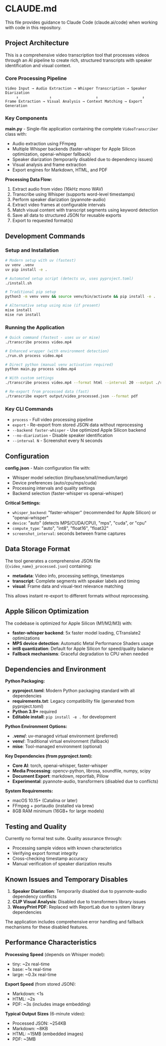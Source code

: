 # CLAUDE.md

This file provides guidance to Claude Code (claude.ai/code) when working with code in this repository.

## Project Architecture

This is a comprehensive video transcription tool that processes videos through an AI pipeline to create rich, structured transcripts with speaker identification and visual context.

### Core Processing Pipeline
```
Video Input → Audio Extraction → Whisper Transcription → Speaker Diarization
     ↓              ↓                    ↓                    ↓
Frame Extraction → Visual Analysis → Context Matching → Export Generation
```

### Key Components

**main.py** - Single-file application containing the complete `VideoTranscriber` class with:
- Audio extraction using FFmpeg
- Multiple Whisper backends (faster-whisper for Apple Silicon optimization, openai-whisper fallback)
- Speaker diarization (temporarily disabled due to dependency issues)
- Visual analysis and frame extraction 
- Export engines for Markdown, HTML, and PDF

**Processing Data Flow:**
1. Extract audio from video (16kHz mono WAV)
2. Transcribe using Whisper (supports word-level timestamps)
3. Perform speaker diarization (pyannote-audio)
4. Extract video frames at configurable intervals
5. Match visual content with transcript segments using keyword detection
6. Save all data to structured JSON for reusable exports
7. Export to requested format(s)

## Development Commands

### Setup and Installation
```bash
# Modern setup with uv (fastest)
uv venv .venv
uv pip install -e .

# Automated setup script (detects uv, uses pyproject.toml)
./install.sh

# Traditional pip setup
python3 -m venv venv && source venv/bin/activate && pip install -e .

# Alternative setup using mise (if present)
mise install
mise run install
```

### Running the Application
```bash
# Quick command (fastest - uses uv or mise)
./transcribe process video.mp4

# Enhanced wrapper (with environment detection)
./run.sh process video.mp4

# Direct python (manual venv activation required)
python main.py process video.mp4

# With custom settings
./transcribe process video.mp4 --format html --interval 20 --output ./results

# Re-export from processed data (fast)
./transcribe export output/video_processed.json --format pdf
```

### Key CLI Commands
- `process` - Full video processing pipeline
- `export` - Re-export from stored JSON data without reprocessing
- `--backend faster-whisper` - Use optimized Apple Silicon backend
- `--no-diarization` - Disable speaker identification
- `--interval N` - Screenshot every N seconds

## Configuration

**config.json** - Main configuration file with:
- Whisper model selection (tiny/base/small/medium/large)
- Device preferences (auto/cpu/mps/cuda) 
- Processing intervals and quality settings
- Backend selection (faster-whisper vs openai-whisper)

**Critical Settings:**
- `whisper_backend`: "faster-whisper" (recommended for Apple Silicon) or "openai-whisper"
- `device`: "auto" (detects MPS/CUDA/CPU), "mps", "cuda", or "cpu"
- `compute_type`: "auto", "int8", "float16", "float32"
- `screenshot_interval`: seconds between frame captures

## Data Storage Format

The tool generates a comprehensive JSON file (`{video_name}_processed.json`) containing:
- **metadata**: Video info, processing settings, timestamps
- **transcript**: Complete segments with speaker labels and timing
- **visual**: Frame data and visual-text relevance matching

This allows instant re-export to different formats without reprocessing.

## Apple Silicon Optimization

The codebase is optimized for Apple Silicon (M1/M2/M3) with:
- **faster-whisper backend**: 5x faster model loading, CTranslate2 optimizations
- **MPS device detection**: Automatic Metal Performance Shaders usage
- **int8 quantization**: Default for Apple Silicon for speed/quality balance
- **Fallback mechanisms**: Graceful degradation to CPU when needed

## Dependencies and Environment

**Python Packaging:**
- **pyproject.toml**: Modern Python packaging standard with all dependencies
- **requirements.txt**: Legacy compatibility file (generated from pyproject.toml)
- **Python 3.9+** required
- **Editable install**: `pip install -e .` for development

**Python Environment Options:**
- **.venv/**: uv-managed virtual environment (preferred)
- **venv/**: Traditional virtual environment (fallback)
- **mise**: Tool-managed environment (optional)

**Key Dependencies (from pyproject.toml):**
- **Core AI**: torch, openai-whisper, faster-whisper
- **Media Processing**: opencv-python, librosa, soundfile, numpy, scipy
- **Document Export**: markdown, reportlab, Pillow
- **Experimental**: pyannote-audio, transformers (disabled due to conflicts)

**System Requirements:**
- macOS 10.15+ (Catalina or later)
- FFmpeg + portaudio (installed via brew)
- 8GB RAM minimum (16GB+ for large models)

## Testing and Quality

Currently no formal test suite. Quality assurance through:
- Processing sample videos with known characteristics
- Verifying export format integrity
- Cross-checking timestamp accuracy
- Manual verification of speaker diarization results

## Known Issues and Temporary Disables

1. **Speaker Diarization**: Temporarily disabled due to pyannote-audio dependency conflicts
2. **CLIP Visual Analysis**: Disabled due to transformers library issues
3. **WeasyPrint PDF**: Replaced with ReportLab due to system library dependencies

The application includes comprehensive error handling and fallback mechanisms for these disabled features.

## Performance Characteristics

**Processing Speed** (depends on Whisper model):
- tiny: ~2x real-time
- base: ~1x real-time  
- large: ~0.3x real-time

**Export Speed** (from stored JSON):
- Markdown: <1s
- HTML: ~2s
- PDF: ~3s (includes image embedding)

**Typical Output Sizes** (6-minute video):
- Processed JSON: ~254KB
- Markdown: ~8KB
- HTML: ~15MB (embedded images)
- PDF: ~3MB
